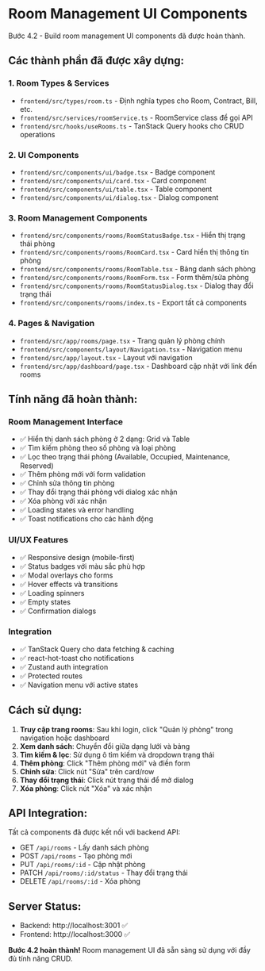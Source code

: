 # Room Management UI Components

Bước 4.2 - Build room management UI components đã được hoàn thành.

## Các thành phần đã được xây dựng:

### 1. Room Types & Services
- `frontend/src/types/room.ts` - Định nghĩa types cho Room, Contract, Bill, etc.
- `frontend/src/services/roomService.ts` - RoomService class để gọi API
- `frontend/src/hooks/useRooms.ts` - TanStack Query hooks cho CRUD operations

### 2. UI Components
- `frontend/src/components/ui/badge.tsx` - Badge component
- `frontend/src/components/ui/card.tsx` - Card component  
- `frontend/src/components/ui/table.tsx` - Table component
- `frontend/src/components/ui/dialog.tsx` - Dialog component

### 3. Room Management Components
- `frontend/src/components/rooms/RoomStatusBadge.tsx` - Hiển thị trạng thái phòng
- `frontend/src/components/rooms/RoomCard.tsx` - Card hiển thị thông tin phòng
- `frontend/src/components/rooms/RoomTable.tsx` - Bảng danh sách phòng
- `frontend/src/components/rooms/RoomForm.tsx` - Form thêm/sửa phòng
- `frontend/src/components/rooms/RoomStatusDialog.tsx` - Dialog thay đổi trạng thái
- `frontend/src/components/rooms/index.ts` - Export tất cả components

### 4. Pages & Navigation
- `frontend/src/app/rooms/page.tsx` - Trang quản lý phòng chính
- `frontend/src/components/layout/Navigation.tsx` - Navigation menu
- `frontend/src/app/layout.tsx` - Layout với navigation
- `frontend/src/app/dashboard/page.tsx` - Dashboard cập nhật với link đến rooms

## Tính năng đã hoàn thành:

### Room Management Interface
- ✅ Hiển thị danh sách phòng ở 2 dạng: Grid và Table
- ✅ Tìm kiếm phòng theo số phòng và loại phòng
- ✅ Lọc theo trạng thái phòng (Available, Occupied, Maintenance, Reserved)
- ✅ Thêm phòng mới với form validation
- ✅ Chỉnh sửa thông tin phòng
- ✅ Thay đổi trạng thái phòng với dialog xác nhận
- ✅ Xóa phòng với xác nhận
- ✅ Loading states và error handling
- ✅ Toast notifications cho các hành động

### UI/UX Features
- ✅ Responsive design (mobile-first)
- ✅ Status badges với màu sắc phù hợp
- ✅ Modal overlays cho forms
- ✅ Hover effects và transitions
- ✅ Loading spinners
- ✅ Empty states
- ✅ Confirmation dialogs

### Integration
- ✅ TanStack Query cho data fetching & caching
- ✅ react-hot-toast cho notifications
- ✅ Zustand auth integration
- ✅ Protected routes
- ✅ Navigation menu với active states

## Cách sử dụng:

1. **Truy cập trang rooms**: Sau khi login, click "Quản lý phòng" trong navigation hoặc dashboard
2. **Xem danh sách**: Chuyển đổi giữa dạng lưới và bảng
3. **Tìm kiếm & lọc**: Sử dụng ô tìm kiếm và dropdown trạng thái
4. **Thêm phòng**: Click "Thêm phòng mới" và điền form
5. **Chỉnh sửa**: Click nút "Sửa" trên card/row
6. **Thay đổi trạng thái**: Click nút trạng thái để mở dialog
7. **Xóa phòng**: Click nút "Xóa" và xác nhận

## API Integration:

Tất cả components đã được kết nối với backend API:
- GET `/api/rooms` - Lấy danh sách phòng
- POST `/api/rooms` - Tạo phòng mới
- PUT `/api/rooms/:id` - Cập nhật phòng
- PATCH `/api/rooms/:id/status` - Thay đổi trạng thái
- DELETE `/api/rooms/:id` - Xóa phòng

## Server Status:
- Backend: http://localhost:3001 ✅
- Frontend: http://localhost:3000 ✅

**Bước 4.2 hoàn thành!** Room management UI đã sẵn sàng sử dụng với đầy đủ tính năng CRUD.
